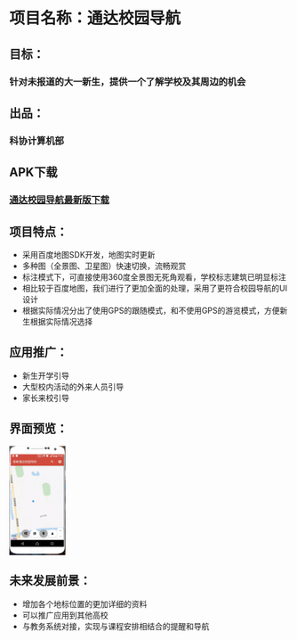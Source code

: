 # 项目名称：通达校园导航
## 目标：
### 针对未报道的大一新生，提供一个了解学校及其周边的机会

## 出品：
### 科协计算机部

## APK下载
### [通达校园导航最新版下载](https://github.com/SuperChenSSS/TongDaCampusNavigation/releases/download/V1.1.1-Latest/TongDaNavi1.1.1.apk)

## 项目特点：
- 采用百度地图SDK开发，地图实时更新
- 多种图（全景图、卫星图）快速切换，流畅观赏
- 标注模式下，可直接使用360度全景图无死角观看，学校标志建筑已明显标注
- 相比较于百度地图，我们进行了更加全面的处理，采用了更符合校园导航的UI设计
- 根据实际情况分出了使用GPS的跟随模式，和不使用GPS的游览模式，方便新生根据实际情况选择

## 应用推广：
- 新生开学引导
- 大型校内活动的外来人员引导
- 家长来校引导

## 界面预览：
<img src="img/preview.png" width = "20%" height = "20%" alt="校园导航预览" align=center />

## 未来发展前景：
- 增加各个地标位置的更加详细的资料
- 可以推广应用到其他高校
- 与教务系统对接，实现与课程安排相结合的提醒和导航